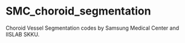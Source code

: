 # SMC_choroid_segmentation
Choroid Vessel Segmentation codes by Samsung Medical Center and IISLAB SKKU.
